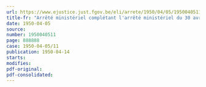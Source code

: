 ```yaml
---
url: https://www.ejustice.just.fgov.be/eli/arrete/1950/04/05/1950040511/justel
title-fr: "Arrêté ministériel complétant l'arrêté ministériel du 30 avril 1948, tendant à promouvoir la production et la consommation de lait de qualité"
date: 1950-04-05
source:
number: 1950040511
page: 888888
case: 1950-04-05/11
publication: 1950-04-14
starts:
modifies:
pdf-original:
pdf-consolidated:
---
```


